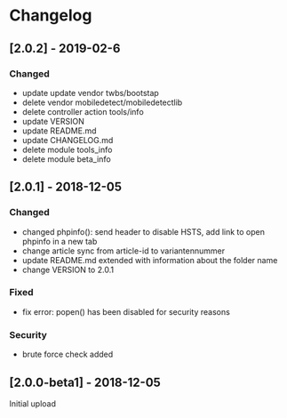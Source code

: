 # Changelog

## [2.0.2] - 2019-02-6
### Changed
- update update vendor twbs/bootstap
- delete vendor mobiledetect/mobiledetectlib
- delete controller action tools/info
- update VERSION
- update README.md
- update CHANGELOG.md
- delete module tools_info
- delete module beta_info


## [2.0.1] - 2018-12-05
### Changed
- changed phpinfo(): send header to disable HSTS, add link to open phpinfo in a new tab
- change article sync from article-id to variantennummer
- update README.md extended with information about the folder name
- change VERSION to 2.0.1

### Fixed
- fix error: popen() has been disabled for security reasons

### Security
- brute force check added


## [2.0.0-beta1] - 2018-12-05
Initial upload
